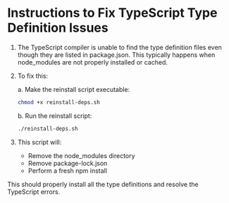 # Instructions to Fix TypeScript Type Definition Issues

1. The TypeScript compiler is unable to find the type definition files even though they are listed in package.json. This typically happens when node_modules are not properly installed or cached.

2. To fix this:

   a. Make the reinstall script executable:
   ```bash
   chmod +x reinstall-deps.sh
   ```

   b. Run the reinstall script:
   ```bash
   ./reinstall-deps.sh
   ```

3. This script will:
   - Remove the node_modules directory
   - Remove package-lock.json
   - Perform a fresh npm install

This should properly install all the type definitions and resolve the TypeScript errors.